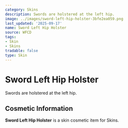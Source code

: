 ```yaml
---
category: Skins
description: Swords are holstered at the left hip.
image: ../images/sword-left-hip-holster-3bfe2ea059.png
last_updated: '2025-09-17'
name: Sword Left Hip Holster
source: WFCD
tags:
- Skin
- Skins
tradable: false
type: Skin
---
```


# Sword Left Hip Holster

Swords are holstered at the left hip.

## Cosmetic Information

**Sword Left Hip Holster** is a skin cosmetic item for Skins.

